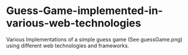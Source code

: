 # Guess-Game-implemented-in-various-web-technologies
Various Implementations of a simple guess game (See guessGame.png) using different web technologies and frameworks.
